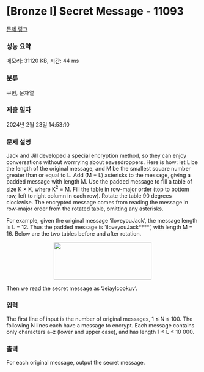 # [Bronze I] Secret Message - 11093 

[문제 링크](https://www.acmicpc.net/problem/11093) 

### 성능 요약

메모리: 31120 KB, 시간: 44 ms

### 분류

구현, 문자열

### 제출 일자

2024년 2월 23일 14:53:10

### 문제 설명

<p>Jack and Jill developed a special encryption method, so they can enjoy conversations without worrrying about eavesdroppers. Here is how: let L be the length of the original message, and M be the smallest square number greater than or equal to L. Add (M − L) asterisks to the message, giving a padded message with length M. Use the padded message to fill a table of size K × K, where K<sup>2</sup> = M. Fill the table in row-major order (top to bottom row, left to right column in each row). Rotate the table 90 degrees clockwise. The encrypted message comes from reading the message in row-major order from the rotated table, omitting any asterisks.</p>

<p>For example, given the original message ‘iloveyouJack’, the message length is L = 12. Thus the padded message is ‘iloveyouJack****’, with length M = 16. Below are the two tables before and after rotation.</p>

<p style="text-align:center"><img alt="" src="https://onlinejudgeimages.s3-ap-northeast-1.amazonaws.com/problem/11093/1.png" style="height:98px; width:256px"></p>

<p>Then we read the secret message as ‘Jeiaylcookuv’.</p>

### 입력 

 <p>The first line of input is the number of original messages, 1 ≤ N ≤ 100. The following N lines each have a message to encrypt. Each message contains only characters a–z (lower and upper case), and has length 1 ≤ L ≤ 10 000.</p>

### 출력 

 <p>For each original message, output the secret message.</p>

